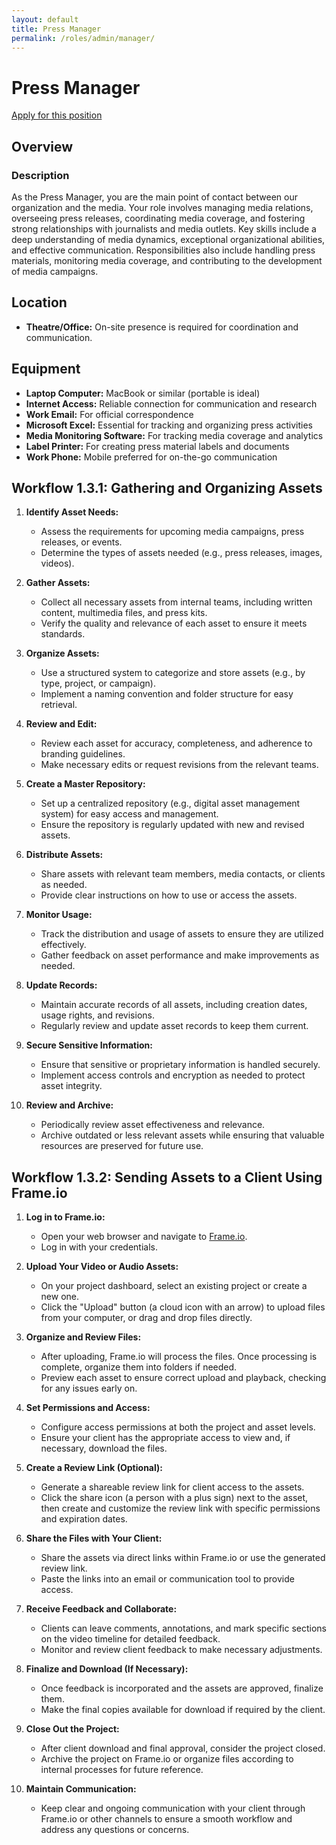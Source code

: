 ```yaml
---
layout: default  
title: Press Manager  
permalink: /roles/admin/manager/  
---
```


# Press Manager
<a href="{{ '/apply/press_manager_apply/' | relative_url }}">Apply for this position</a>

## Overview

### Description

As the Press Manager, you are the main point of contact between our organization and the media. Your role involves managing media relations, overseeing press releases, coordinating media coverage, and fostering strong relationships with journalists and media outlets. Key skills include a deep understanding of media dynamics, exceptional organizational abilities, and effective communication. Responsibilities also include handling press materials, monitoring media coverage, and contributing to the development of media campaigns.

## Location

- **Theatre/Office:** On-site presence is required for coordination and communication.

## Equipment

- **Laptop Computer:** MacBook or similar (portable is ideal)
- **Internet Access:** Reliable connection for communication and research
- **Work Email:** For official correspondence
- **Microsoft Excel:** Essential for tracking and organizing press activities
- **Media Monitoring Software:** For tracking media coverage and analytics
- **Label Printer:** For creating press material labels and documents
- **Work Phone:** Mobile preferred for on-the-go communication

## Workflow 1.3.1: Gathering and Organizing Assets

1. **Identify Asset Needs:**
   - Assess the requirements for upcoming media campaigns, press releases, or events.
   - Determine the types of assets needed (e.g., press releases, images, videos).

2. **Gather Assets:**
   - Collect all necessary assets from internal teams, including written content, multimedia files, and press kits.
   - Verify the quality and relevance of each asset to ensure it meets standards.

3. **Organize Assets:**
   - Use a structured system to categorize and store assets (e.g., by type, project, or campaign).
   - Implement a naming convention and folder structure for easy retrieval.

4. **Review and Edit:**
   - Review each asset for accuracy, completeness, and adherence to branding guidelines.
   - Make necessary edits or request revisions from the relevant teams.

5. **Create a Master Repository:**
   - Set up a centralized repository (e.g., digital asset management system) for easy access and management.
   - Ensure the repository is regularly updated with new and revised assets.

6. **Distribute Assets:**
   - Share assets with relevant team members, media contacts, or clients as needed.
   - Provide clear instructions on how to use or access the assets.

7. **Monitor Usage:**
   - Track the distribution and usage of assets to ensure they are utilized effectively.
   - Gather feedback on asset performance and make improvements as needed.

8. **Update Records:**
   - Maintain accurate records of all assets, including creation dates, usage rights, and revisions.
   - Regularly review and update asset records to keep them current.

9. **Secure Sensitive Information:**
   - Ensure that sensitive or proprietary information is handled securely.
   - Implement access controls and encryption as needed to protect asset integrity.

10. **Review and Archive:**
    - Periodically review asset effectiveness and relevance.
    - Archive outdated or less relevant assets while ensuring that valuable resources are preserved for future use.

## Workflow 1.3.2: Sending Assets to a Client Using Frame.io

1. **Log in to Frame.io:**
   - Open your web browser and navigate to [Frame.io](https://www.frame.io/).
   - Log in with your credentials.

2. **Upload Your Video or Audio Assets:**
   - On your project dashboard, select an existing project or create a new one.
   - Click the "Upload" button (a cloud icon with an arrow) to upload files from your computer, or drag and drop files directly.

3. **Organize and Review Files:**
   - After uploading, Frame.io will process the files. Once processing is complete, organize them into folders if needed.
   - Preview each asset to ensure correct upload and playback, checking for any issues early on.

4. **Set Permissions and Access:**
   - Configure access permissions at both the project and asset levels.
   - Ensure your client has the appropriate access to view and, if necessary, download the files.

5. **Create a Review Link (Optional):**
   - Generate a shareable review link for client access to the assets.
   - Click the share icon (a person with a plus sign) next to the asset, then create and customize the review link with specific permissions and expiration dates.

6. **Share the Files with Your Client:**
   - Share the assets via direct links within Frame.io or use the generated review link.
   - Paste the links into an email or communication tool to provide access.

7. **Receive Feedback and Collaborate:**
   - Clients can leave comments, annotations, and mark specific sections on the video timeline for detailed feedback.
   - Monitor and review client feedback to make necessary adjustments.

8. **Finalize and Download (If Necessary):**
   - Once feedback is incorporated and the assets are approved, finalize them.
   - Make the final copies available for download if required by the client.

9. **Close Out the Project:**
   - After client download and final approval, consider the project closed.
   - Archive the project on Frame.io or organize files according to internal processes for future reference.

10. **Maintain Communication:**
    - Keep clear and ongoing communication with your client through Frame.io or other channels to ensure a smooth workflow and address any questions or concerns.